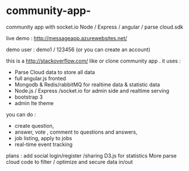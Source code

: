 # community-app-
community app with socket.io Node / Express / angular / parse cloud.sdk

live demo : 
http://messageapp.azurewebsites.net/

demo user : demo1 / 123456
(or you can create an account)

this is a http://stackoverflow.com/ like or clone community app . 
it uses :
  
 - Parse Cloud data to store all data
 - full angular.js fronted 
 - Mongodb & Redis/rabbitMQ for realtime data & statistic data
 - Node.js / Express /socket.io for admin side and realtime serving
 - bootstrap 3 
 - admin lte theme
 
 you can do : 
   - create question, 
   - answer, vote , comment to questions and answers,
   - job listing, apply to jobs
   - real-time event tracking
   
   
  plans :
  add social login/register /sharing
  D3.js for statistics
  More parse cloud code to filter / optimize and secure data in/out
